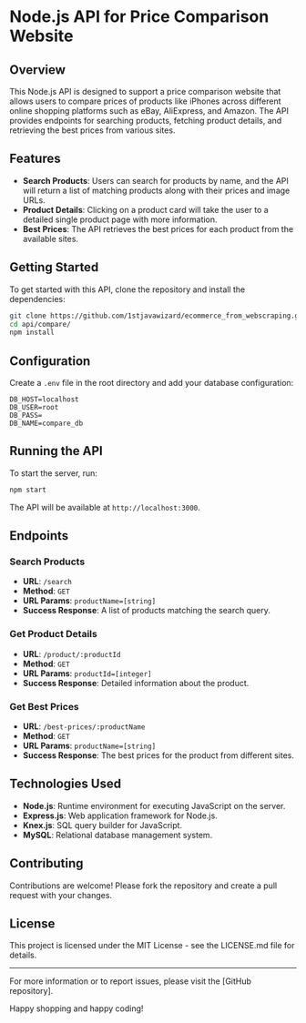 # Node.js API for Price Comparison Website

## Overview
This Node.js API is designed to support a price comparison website that allows users to compare prices of products like iPhones across different online shopping platforms such as eBay, AliExpress, and Amazon. The API provides endpoints for searching products, fetching product details, and retrieving the best prices from various sites.

## Features
- **Search Products**: Users can search for products by name, and the API will return a list of matching products along with their prices and image URLs.
- **Product Details**: Clicking on a product card will take the user to a detailed single product page with more information.
- **Best Prices**: The API retrieves the best prices for each product from the available sites.

## Getting Started
To get started with this API, clone the repository and install the dependencies:

```bash
git clone https://github.com/1stjavawizard/ecommerce_from_webscraping.git
cd api/compare/
npm install
```

## Configuration
Create a `.env` file in the root directory and add your database configuration:

```env
DB_HOST=localhost
DB_USER=root
DB_PASS=
DB_NAME=compare_db
```

## Running the API
To start the server, run:

```bash
npm start
```

The API will be available at `http://localhost:3000`.

## Endpoints

### Search Products
- **URL**: `/search`
- **Method**: `GET`
- **URL Params**: `productName=[string]`
- **Success Response**: A list of products matching the search query.

### Get Product Details
- **URL**: `/product/:productId`
- **Method**: `GET`
- **URL Params**: `productId=[integer]`
- **Success Response**: Detailed information about the product.

### Get Best Prices
- **URL**: `/best-prices/:productName`
- **Method**: `GET`
- **URL Params**: `productName=[string]`
- **Success Response**: The best prices for the product from different sites.

## Technologies Used
- **Node.js**: Runtime environment for executing JavaScript on the server.
- **Express.js**: Web application framework for Node.js.
- **Knex.js**: SQL query builder for JavaScript.
- **MySQL**: Relational database management system.

## Contributing
Contributions are welcome! Please fork the repository and create a pull request with your changes.

## License
This project is licensed under the MIT License - see the LICENSE.md file for details.

---

For more information or to report issues, please visit the [GitHub repository].

Happy shopping and happy coding!